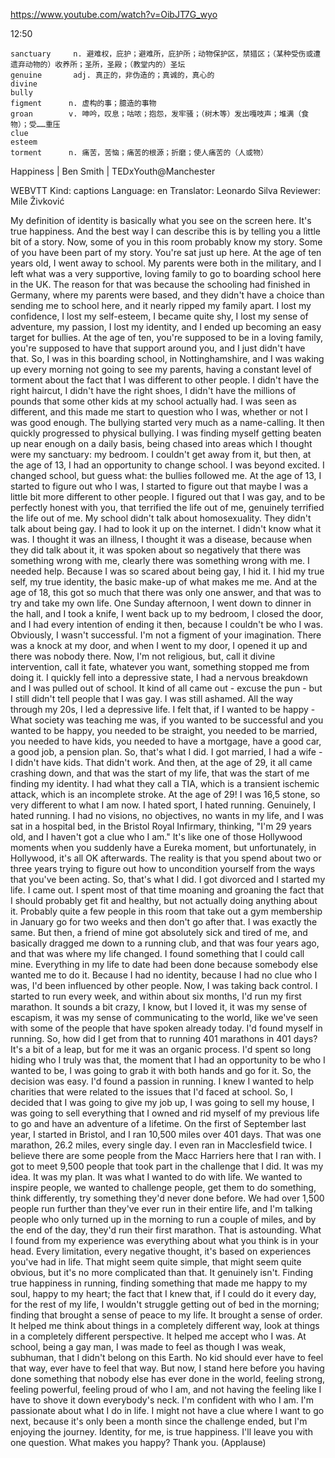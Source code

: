 https://www.youtube.com/watch?v=OibJT7G_wyo 

12:50

```
sanctuary     n. 避难权，庇护；避难所，庇护所；动物保护区，禁猎区；（某种受伤或遭遗弃动物的）收养所；圣所，圣殿；（教堂内的）圣坛
genuine       adj. 真正的，非伪造的；真诚的，真心的
divine  
bully    
figment      n. 虚构的事；臆造的事物
groan        v. 呻吟，叹息；咕哝；抱怨，发牢骚；（树木等）发出嘎吱声；堆满（食物）；受……重压
clue  
esteem  
torment      n. 痛苦，苦恼；痛苦的根源；折磨；使人痛苦的（人或物）
```

Happiness | Ben Smith | TEDxYouth@Manchester 

WEBVTT Kind: captions Language: en Translator: Leonardo Silva Reviewer: Mile Živković 

My definition of identity is basically what you see on the screen here. It's true happiness. And the best way I can describe this is by telling you a little bit of a story. Now, some of you in this room probably know my story. Some of you have been part of my story. You're sat just up here. At the age of ten years old, I went away to school. My parents were both in the military, and I left what was a very supportive, loving family to go to boarding school here in the UK. The reason for that was because the schooling had finished in Germany, where my parents were based, and they didn't have a choice than sending me to school here, and it nearly ripped my family apart. I lost my confidence, I lost my self-esteem, I became quite shy, I lost my sense of adventure, my passion, I lost my identity, and I ended up becoming an easy target for bullies. At the age of ten, you're supposed to be in a loving family, you're supposed to have that support around you, and I just didn't have that. So, I was in this boarding school, in Nottinghamshire, and I was waking up every morning not going to see my parents, having a constant level of torment about the fact that I was different to other people. I didn't have the right haircut, I didn't have the right shoes, I didn't have the millions of pounds that some other kids at my school actually had. I was seen as different, and this made me start to question who I was, whether or not I was good enough. The bullying started very much as a name-calling. It then quickly progressed to physical bullying. I was finding myself getting beaten up near enough on a daily basis, being chased into areas which I thought were my sanctuary: my bedroom. I couldn't get away from it, but then, at the age of 13, I had an opportunity to change school. I was beyond excited. I changed school, but guess what: the bullies followed me. At the age of 13, I started to figure out who I was, I started to figure out that maybe I was a little bit more different to other people. I figured out that I was gay, and to be perfectly honest with you, that terrified the life out of me, genuinely terrified the life out of me. My school didn't talk about homosexuality. They didn't talk about being gay. I had to look it up on the internet. I didn't know what it was. I thought it was an illness, I thought it was a disease, because when they did talk about it, it was spoken about so negatively that there was something wrong with me, clearly there was something wrong with me. I needed help. Because I was so scared about being gay, I hid it. I hid my true self, my true identity, the basic make-up of what makes me me. And at the age of 18, this got so much that there was only one answer, and that was to try and take my own life. One Sunday afternoon, I went down to dinner in the hall, and I took a knife, I went back up to my bedroom, I closed the door, and I had every intention of ending it then, because I couldn't be who I was. Obviously, I wasn't successful. I'm not a figment of your imagination. There was a knock at my door, and when I went to my door, I opened it up and there was nobody there. Now, I'm not religious, but, call it divine intervention, call it fate, whatever you want, something stopped me from doing it. I quickly fell into a depressive state, I had a nervous breakdown and I was pulled out of school. It kind of all came out - excuse the pun - but I still didn't tell people that I was gay. I was still ashamed. All the way through my 20s, I led a depressive life. I felt that, if I wanted to be happy - What society was teaching me was, if you wanted to be successful and you wanted to be happy, you needed to be straight, you needed to be married, you needed to have kids, you needed to have a mortgage, have a good car, a good job, a pension plan. So, that's what I did. I got married, I had a wife - I didn't have kids. That didn't work. And then, at the age of 29, it all came crashing down, and that was the start of my life, that was the start of me finding my identity. I had what they call a TIA, which is a transient ischemic attack, which is an incomplete stroke. At the age of 29! I was 16,5 stone, so very different to what I am now. I hated sport, I hated running. Genuinely, I hated running. I had no visions, no objectives, no wants in my life, and I was sat in a hospital bed, in the Bristol Royal Infirmary, thinking, "I'm 29 years old, and I haven't got a clue who I am." It's like one of those Hollywood moments when you suddenly have a Eureka moment, but unfortunately, in Hollywood, it's all OK afterwards. The reality is that you spend about two or three years trying to figure out how to uncondition yourself from the ways that you've been acting. So, that's what I did. I got divorced and I started my life. I came out. I spent most of that time moaning and groaning the fact that I should probably get fit and healthy, but not actually doing anything about it. Probably quite a few people in this room that take out a gym membership in January go for two weeks and then don't go after that. I was exactly the same. But then, a friend of mine got absolutely sick and tired of me, and basically dragged me down to a running club, and that was four years ago, and that was where my life changed. I found something that I could call mine. Everything in my life to date had been done because somebody else wanted me to do it. Because I had no identity, because I had no clue who I was, I'd been influenced by other people. Now, I was taking back control. I started to run every week, and within about six months, I'd run my first marathon. It sounds a bit crazy, I know, but I loved it, it was my sense of escapism, it was my sense of communicating to the world, like we've seen with some of the people that have spoken already today. I'd found myself in running. So, how did I get from that to running 401 marathons in 401 days? It's a bit of a leap, but for me it was an organic process. I'd spent so long hiding who I truly was that, the moment that I had an opportunity to be who I wanted to be, I was going to grab it with both hands and go for it. So, the decision was easy. I'd found a passion in running. I knew I wanted to help charities that were related to the issues that I'd faced at school. So, I decided that I was going to give my job up, I was going to sell my house, I was going to sell everything that I owned and rid myself of my previous life to go and have an adventure of a lifetime. On the first of September last year, I started in Bristol, and I ran 10,500 miles over 401 days. That was one marathon, 26.2 miles, every single day. I even ran in Macclesfield twice. I believe there are some people from the Macc Harriers here that I ran with. I got to meet 9,500 people that took part in the challenge that I did. It was my idea. It was my plan. It was what I wanted to do with life. We wanted to inspire people, we wanted to challenge people, get them to do something, think differently, try something they'd never done before. We had over 1,500 people run further than they've ever run in their entire life, and I'm talking people who only turned up in the morning to run a couple of miles, and by the end of the day, they'd run their first marathon. That is astounding. What I found from my experience was everything about what you think is in your head. Every limitation, every negative thought, it's based on experiences you've had in life. That might seem quite simple, that might seem quite obvious, but it's no more complicated than that. It genuinely isn't. Finding true happiness in running, finding something that made me happy to my soul, happy to my heart; the fact that I knew that, if I could do it every day, for the rest of my life, I wouldn't struggle getting out of bed in the morning; finding that brought a sense of peace to my life. It brought a sense of order. It helped me think about things in a completely different way, look at things in a completely different perspective. It helped me accept who I was. At school, being a gay man, I was made to feel as though I was weak, subhuman, that I didn't belong on this Earth. No kid should ever have to feel that way, ever have to feel that way. But now, I stand here before you having done something that nobody else has ever done in the world, feeling strong, feeling powerful, feeling proud of who I am, and not having the feeling like I have to shove it down everybody's neck. I'm confident with who I am. I'm passionate about what I do in life. I might not have a clue where I want to go next, because it's only been a month since the challenge ended, but I'm enjoying the journey. Identity, for me, is true happiness. I'll leave you with one question. What makes you happy? Thank you. (Applause) 